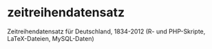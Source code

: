 # zeitreihendatensatz
Zeitreihendatensatz für Deutschland, 1834-2012 (R- und PHP-Skripte, LaTeX-Dateien,  MySQL-Daten)
